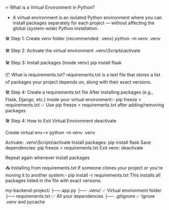
🔥 What is a Virtual Environment in Python?
- A virtual environment is an isolated Python environment where you can install packages separately for each project — without affecting the global (system-wide) Python installation.


🛠 Step 1: Create venv folder (recommended: .venv)
python -m venv .venv

🛠 Step 2: Activate the virtual environment
.venv\Scripts\activate

🛠 Step 3: Install packages (inside venv)
pip install flask

📦 What is requirements.txt?
requirements.txt is a text file that stores a list of packages your project depends on, along with their exact versions.

🛠 Step 4: Create a requirements.txt file
After installing packages (e.g., Flask, Django, etc.) inside your virtual environment:-
pip freeze > requirements.txt
✅ Use pip freeze > requirements.txt after adding/removing packages

🛠 Step 4: How to Exit Virtual Environment
deactivate



Create virtual env-->   python -m venv .venv

Activate:	.venv\Scripts\activate
Install packages:	pip install flask
Save dependencies:	pip freeze > requirements.txt
Exit venv:	deactivate

Repeat again whenever install packages



📥 Installing from requirements.txt
If someone clones your project or you're moving it to another system:-
pip install -r requirements.txt
This installs all packages listed in the file with exact versions.



my-backend-project/
├── app.py
├── .venv/              ✅ Virtual environment folder
├── requirements.txt    ✅ All your dependencies
├── .gitignore          ✅ Ignore .venv and pycache